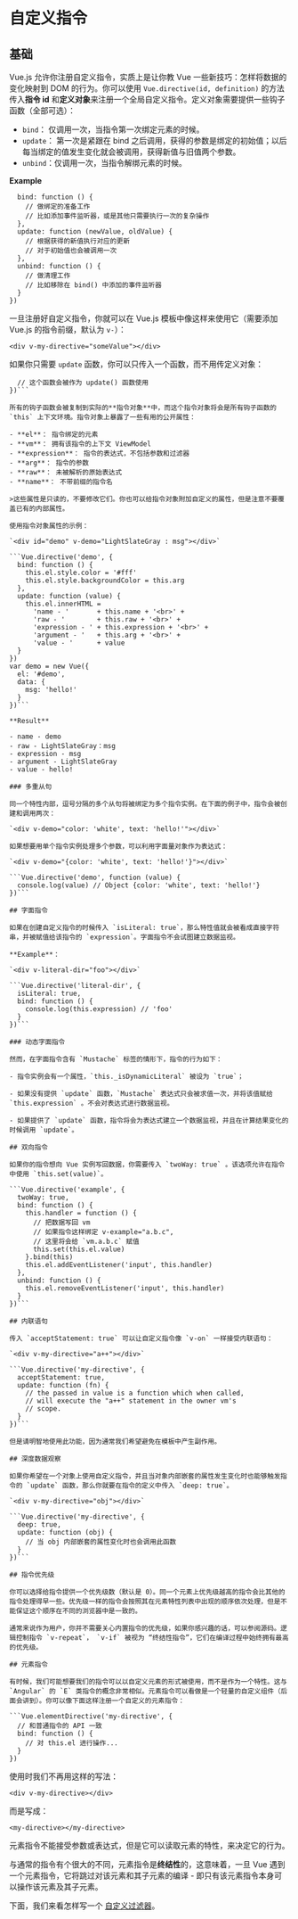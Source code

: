 # 自定义指令

## 基础

Vue.js 允许你注册自定义指令，实质上是让你教 Vue 一些新技巧：怎样将数据的变化映射到 DOM 的行为。你可以使用 `Vue.directive(id, definition)` 的方法传入**指令 id** 和**定义对象**来注册一个全局自定义指令。定义对象需要提供一些钩子函数（全部可选）：

- `bind`： 仅调用一次，当指令第一次绑定元素的时候。
- `update`： 第一次是紧跟在 bind 之后调用，获得的参数是绑定的初始值；以后每当绑定的值发生变化就会被调用，获得新值与旧值两个参数。
- `unbind`：仅调用一次，当指令解绑元素的时候。

**Example**

```Vue.directive('my-directive', {
  bind: function () {
    // 做绑定的准备工作
    // 比如添加事件监听器，或是其他只需要执行一次的复杂操作
  },
  update: function (newValue, oldValue) {
    // 根据获得的新值执行对应的更新
    // 对于初始值也会被调用一次
  },
  unbind: function () {
    // 做清理工作
    // 比如移除在 bind() 中添加的事件监听器
  }
})
```

一旦注册好自定义指令，你就可以在 Vue.js 模板中像这样来使用它（需要添加 Vue.js 的指令前缀，默认为 `v-`）：

`<div v-my-directive="someValue"></div>`

如果你只需要 `update` 函数，你可以只传入一个函数，而不用传定义对象：

```Vue.directive('my-directive', function (value) {
  // 这个函数会被作为 update() 函数使用
})```

所有的钩子函数会被复制到实际的**指令对象**中，而这个指令对象将会是所有钩子函数的 `this` 上下文环境。指令对象上暴露了一些有用的公开属性：

- **el**： 指令绑定的元素
- **vm**： 拥有该指令的上下文 ViewModel
- **expression**： 指令的表达式，不包括参数和过滤器
- **arg**： 指令的参数
- **raw**： 未被解析的原始表达式
- **name**： 不带前缀的指令名

>这些属性是只读的，不要修改它们。你也可以给指令对象附加自定义的属性，但是注意不要覆盖已有的内部属性。

使用指令对象属性的示例：

`<div id="demo" v-demo="LightSlateGray : msg"></div>`

```Vue.directive('demo', {
  bind: function () {
    this.el.style.color = '#fff'
    this.el.style.backgroundColor = this.arg
  },
  update: function (value) {
    this.el.innerHTML =
      'name - '       + this.name + '<br>' +
      'raw - '        + this.raw + '<br>' +
      'expression - ' + this.expression + '<br>' +
      'argument - '   + this.arg + '<br>' +
      'value - '      + value
  }
})
var demo = new Vue({
  el: '#demo',
  data: {
    msg: 'hello!'
  }
})```

**Result**

- name - demo
- raw - LightSlateGray：msg
- expression - msg
- argument - LightSlateGray
- value - hello!

### 多重从句

同一个特性内部，逗号分隔的多个从句将被绑定为多个指令实例。在下面的例子中，指令会被创建和调用两次：

`<div v-demo="color: 'white', text: 'hello!'"></div>`

如果想要用单个指令实例处理多个参数，可以利用字面量对象作为表达式：

`<div v-demo="{color: 'white', text: 'hello!'}"></div>`

```Vue.directive('demo', function (value) {
  console.log(value) // Object {color: 'white', text: 'hello!'}
})```

## 字面指令

如果在创建自定义指令的时候传入 `isLiteral: true`，那么特性值就会被看成直接字符串，并被赋值给该指令的 `expression`。字面指令不会试图建立数据监视。

**Example**：

`<div v-literal-dir="foo"></div>`

```Vue.directive('literal-dir', {
  isLiteral: true,
  bind: function () {
    console.log(this.expression) // 'foo'
  }
})```

### 动态字面指令

然而，在字面指令含有 `Mustache` 标签的情形下，指令的行为如下：

- 指令实例会有一个属性，`this._isDynamicLiteral` 被设为 `true`；

- 如果没有提供 `update` 函数，`Mustache` 表达式只会被求值一次，并将该值赋给 `this.expression` 。不会对表达式进行数据监视。

- 如果提供了 `update` 函数，指令将会为表达式建立一个数据监视，并且在计算结果变化的时候调用 `update`。

## 双向指令

如果你的指令想向 Vue 实例写回数据，你需要传入 `twoWay: true` 。该选项允许在指令中使用 `this.set(value)`。

```Vue.directive('example', {
  twoWay: true,
  bind: function () {
    this.handler = function () {
      // 把数据写回 vm
      // 如果指令这样绑定 v-example="a.b.c",
      // 这里将会给 `vm.a.b.c` 赋值
      this.set(this.el.value)
    }.bind(this)
    this.el.addEventListener('input', this.handler)
  },
  unbind: function () {
    this.el.removeEventListener('input', this.handler)
  }
})```

## 内联语句

传入 `acceptStatement: true` 可以让自定义指令像 `v-on` 一样接受内联语句：

`<div v-my-directive="a++"></div>`

```Vue.directive('my-directive', {
  acceptStatement: true,
  update: function (fn) {
    // the passed in value is a function which when called,
    // will execute the "a++" statement in the owner vm's
    // scope.
  }
})```

但是请明智地使用此功能，因为通常我们希望避免在模板中产生副作用。

## 深度数据观察

如果你希望在一个对象上使用自定义指令，并且当对象内部嵌套的属性发生变化时也能够触发指令的 `update` 函数，那么你就要在指令的定义中传入 `deep: true`。

`<div v-my-directive="obj"></div>`

```Vue.directive('my-directive', {
  deep: true,
  update: function (obj) {
    // 当 obj 内部嵌套的属性变化时也会调用此函数
  }
})```

## 指令优先级

你可以选择给指令提供一个优先级数（默认是 0）。同一个元素上优先级越高的指令会比其他的指令处理得早一些。优先级一样的指令会按照其在元素特性列表中出现的顺序依次处理，但是不能保证这个顺序在不同的浏览器中是一致的。

通常来说作为用户，你并不需要关心内置指令的优先级，如果你感兴趣的话，可以参阅源码。逻辑控制指令 `v-repeat`， `v-if` 被视为 “终结性指令”，它们在编译过程中始终拥有最高的优先级。

## 元素指令

有时候，我们可能想要我们的指令可以以自定义元素的形式被使用，而不是作为一个特性。这与 `Angular` 的 `E` 类指令的概念非常相似。元素指令可以看做是一个轻量的自定义组件（后面会讲到）。你可以像下面这样注册一个自定义的元素指令：

```Vue.elementDirective('my-directive', {
  // 和普通指令的 API 一致
  bind: function () {
    // 对 this.el 进行操作...
  }
})
```

使用时我们不再用这样的写法：

`<div v-my-directive></div>`

而是写成：

`<my-directive></my-directive>`

元素指令不能接受参数或表达式，但是它可以读取元素的特性，来决定它的行为。

与通常的指令有个很大的不同，元素指令是**终结性**的，这意味着，一旦 Vue 遇到一个元素指令，它将跳过对该元素和其子元素的编译 - 即只有该元素指令本身可以操作该元素及其子元素。

下面，我们来看怎样写一个 [自定义过滤器](http://cn.vuejs.org/guide/custom-filter.html)。